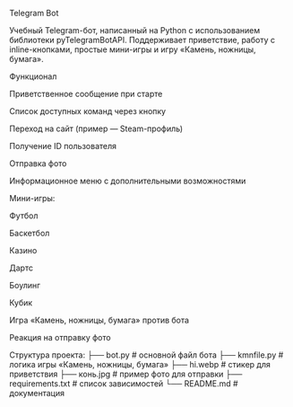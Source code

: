 Telegram Bot 

Учебный Telegram-бот, написанный на Python с использованием библиотеки pyTelegramBotAPI.
Поддерживает приветствие, работу с inline-кнопками, простые мини-игры и игру «Камень, ножницы, бумага».

 Функционал

 Приветственное сообщение при старте

 Список доступных команд через кнопку

 Переход на сайт (пример — Steam-профиль)

 Получение ID пользователя

 Отправка фото

 Информационное меню с дополнительными возможностями

 Мини-игры:

 Футбол

 Баскетбол

 Казино

 Дартс

 Боулинг

 Кубик

 Игра «Камень, ножницы, бумага» против бота

 Реакция на отправку фото

Структура проекта:
├── bot.py            # основной файл бота
├── kmnfile.py        # логика игры «Камень, ножницы, бумага»
├── hi.webp           # стикер для приветствия
├── конь.jpg          # пример фото для отправки
├── requirements.txt  # список зависимостей
└── README.md         # документация
